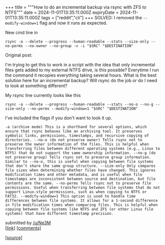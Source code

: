+++
title = """How to do an incremental backup via rsync with ZFS to NTFS"""
date = 2024-11-01T13:35:11.000Z
expiryDate = 2024-11-01T13:35:11.000Z
tags = ["reddit","cli"]
+++
SOLVED: I removed the `--modify-window=1` flag and now it runs as expected.

New cmd line in

`rsync -a --delete --progress --human-readable --stats --size-only --no-perms --no-owner --no-group -v -i "$SRC" "$DESTINATION"`

Original post:

I'm trying to get this to work in a script with the idea that only incremental files gets added to my external NTFS drive, is this possible? Everytime I run the command it recopies everything taking several hours. What is the best solution here for an incremental backup? Will rsync do the job or do I need to look at something different?

My rsync line currently looks like this

    rsync -a --delete --progress --human-readable --stats --no-o --no-g --size-only --no-perms --modify-window=1 "$SRC" "$DESTINATION" 

I've included the flags if you don't want to look it up.

    -a (archive mode) This is a shorthand for several options, which ensure that rsync behaves like an archiving tool. It preserves symbolic links, permissions, timestamps, and recursive copying of directories. --no-o (do not preserve owner) Tells rsync not to preserve the owner information of the files. This is helpful when transferring files between different operating systems (e.g., Linux to NTFS) that do not support the same ownership information. --no-g (do not preserve group) Tells rsync not to preserve group information. Similar to --no-o, this is useful when copying between file systems that don’t share the same group structure. --size-only Only compares file sizes when determining whether files have changed. This ignores modification times and other metadata, and is useful when file timestamps are inconsistent between source and destination, but file contents are the same. --no-perms Tells rsync not to preserve file permissions. Useful when transferring between file systems that do not support Linux-style permissions, such as when copying to NTFS or FAT32. --modify-window=1 This option is used to handle time differences between file systems. It allows for a 1-second difference in file modification times when comparing files. This is helpful when copying between file systems like NTFS and ZFS (or other Linux file systems) that have different timestamp precision. 

submitted by [/u/Ne3M](https://www.reddit.com/user/Ne3M)  
[\[link\]](https://www.reddit.com/r/commandline/comments/1gh5jem/how_to_do_an_incremental_backup_via_rsync_with/) [\[comments\]](https://www.reddit.com/r/commandline/comments/1gh5jem/how_to_do_an_incremental_backup_via_rsync_with/)

[[source]](https://www.reddit.com/r/commandline/comments/1gh5jem/how_to_do_an_incremental_backup_via_rsync_with/)
